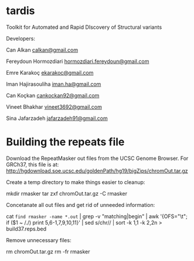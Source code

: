 tardis
======

Toolkit for Automated and Rapid DIscovery of Structural variants

Developers:

Can Alkan	calkan@gmail.com

Fereydoun Hormozdiari	hormozdiari.fereydoun@gmail.com

Emre Karakoç	ekarakoc@gmail.com

Iman Hajirasouliha	iman.ha@gmail.com

Can Koçkan	cankockan92@gmail.com

Vineet Bhakhar	vineet3692@gmail.com

Sina Jafarzadeh	jafarzadeh91@gmail.com


Building the repeats file
=========================

Download the RepeatMasker out files from the UCSC Genome Browser. For GRCh37, this file is at: http://hgdownload.soe.ucsc.edu/goldenPath/hg19/bigZips/chromOut.tar.gz

Create a temp directory to make things easier to cleanup:

 mkdir rmasker
 tar zxf chromOut.tar.gz -C rmasker

Concetanate all out files and get rid of unneeded information:

 cat `find rmasker -name *.out` | grep -v "matching\|begin" | awk '{OFS="\t"; if ($1 ~ /./) print $5,$6-1,$7,$9,$10,$11}' | sed s/chr// | sort -k 1,1 -k 2,2n > build37.reps.bed

Remove unnecessary files:

 rm chromOut.tar.gz
 rm -fr rmasker

